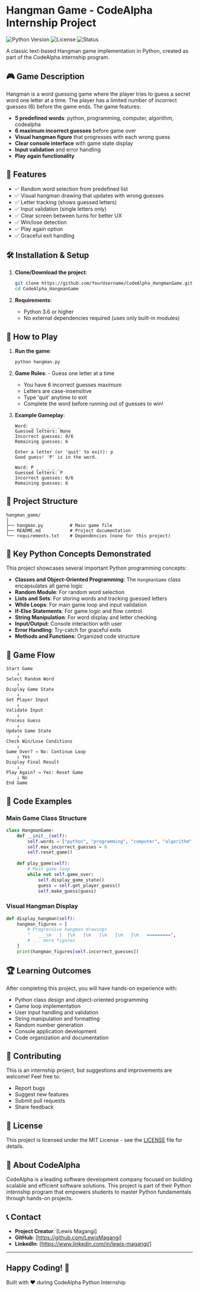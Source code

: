 # Hangman Game - CodeAlpha Internship Project

![Python Version](https://img.shields.io/badge/python-3.6%2B-blue)
![License](https://img.shields.io/badge/license-MIT-green)
![Status](https://img.shields.io/badge/status-complete-brightgreen)

A classic text-based Hangman game implementation in Python, created as part of the CodeAlpha internship program.

## 🎮 Game Description

Hangman is a word guessing game where the player tries to guess a secret word one letter at a time. The player has a limited number of incorrect guesses (6) before the game ends. The game features:

- **5 predefined words**: python, programming, computer, algorithm, codealpha
- **6 maximum incorrect guesses** before game over
- **Visual hangman figure** that progresses with each wrong guess
- **Clear console interface** with game state display
- **Input validation** and error handling
- **Play again functionality**

## 🚀 Features

- ✅ Random word selection from predefined list
- ✅ Visual hangman drawing that updates with wrong guesses
- ✅ Letter tracking (shows guessed letters)
- ✅ Input validation (single letters only)
- ✅ Clear screen between turns for better UX
- ✅ Win/lose detection
- ✅ Play again option
- ✅ Graceful exit handling

## 🛠️ Installation & Setup

1. **Clone/Download the project**:

   ```bash
   git clone https://github.com/YourUsername/CodeAlpha_HangmanGame.git
   cd CodeAlpha_HangmanGame
   ```

2. **Requirements**:

   - Python 3.6 or higher
   - No external dependencies required (uses only built-in modules)

## 🎯 How to Play

1. **Run the game**:

   ```bash
   python hangman.py
   ```

1. **Game Rules**:   - Guess one letter at a time
   - You have 6 incorrect guesses maximum
   - Letters are case-insensitive
   - Type 'quit' anytime to exit
   - Complete the word before running out of guesses to win!

1. **Example Gameplay**:

   ```text
   Word: _ _ _ _ _ _
   Guessed letters: None
   Incorrect guesses: 0/6
   Remaining guesses: 6
   
   Enter a letter (or 'quit' to exit): p
   Good guess! 'P' is in the word.
   
   Word: P _ _ _ _ _
   Guessed letters: P
   Incorrect guesses: 0/6
   Remaining guesses: 6
   ```

## 📁 Project Structure

```text
hangman_game/
│
├── hangman.py          # Main game file
├── README.md           # Project documentation
└── requirements.txt    # Dependencies (none for this project)
```

## 🔧 Key Python Concepts Demonstrated

This project showcases several important Python programming concepts:

- **Classes and Object-Oriented Programming**: The `HangmanGame` class encapsulates all game logic
- **Random Module**: For random word selection
- **Lists and Sets**: For storing words and tracking guessed letters
- **While Loops**: For main game loop and input validation
- **If-Else Statements**: For game logic and flow control
- **String Manipulation**: For word display and letter checking
- **Input/Output**: Console interaction with user
- **Error Handling**: Try-catch for graceful exits
- **Methods and Functions**: Organized code structure

## 🎨 Game Flow

```text
Start Game
    ↓
Select Random Word
    ↓
Display Game State
    ↓
Get Player Input
    ↓
Validate Input
    ↓
Process Guess
    ↓
Update Game State
    ↓
Check Win/Lose Conditions
    ↓
Game Over? → No: Continue Loop
    ↓ Yes
Display Final Result
    ↓
Play Again? → Yes: Reset Game
    ↓ No
End Game
```

## 📝 Code Examples

### Main Game Class Structure

```python
class HangmanGame:
    def __init__(self):
        self.words = ["python", "programming", "computer", "algorithm", "codealpha"]
        self.max_incorrect_guesses = 6
        self.reset_game()
    
    def play_game(self):
        # Main game loop
        while not self.game_over:
            self.display_game_state()
            guess = self.get_player_guess()
            self.make_guess(guess)
```

### Visual Hangman Display

```python
def display_hangman(self):
    hangman_figures = [
        # Progressive hangman drawings
        "   ___\n   |  |\n   |\n   |\n   |\n   |\n   =========",
        # ... more figures
    ]
    print(hangman_figures[self.incorrect_guesses])
```

## 🏆 Learning Outcomes

After completing this project, you will have hands-on experience with:

- Python class design and object-oriented programming
- Game loop implementation
- User input handling and validation
- String manipulation and formatting
- Random number generation
- Console application development
- Code organization and documentation

## 🤝 Contributing

This is an internship project, but suggestions and improvements are welcome! Feel free to:

- Report bugs
- Suggest new features
- Submit pull requests
- Share feedback

## 📄 License

This project is licensed under the MIT License - see the [LICENSE](LICENSE) file for details.

## 👥 About CodeAlpha

CodeAlpha is a leading software development company focused on building scalable and efficient software solutions. This project is part of their Python internship program that empowers students to master Python fundamentals through hands-on projects.

## 📞 Contact

- **Project Creator**: [Lewis Magangi]
- **GitHub**: [https://github.com/LewisMagangi]
- **LinkedIn**: [https://www.linkedin.com/in/lewis-magangi/]

---

## Happy Coding! 🐍

Built with ❤️ during CodeAlpha Python Internship
